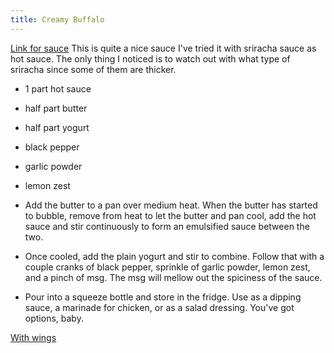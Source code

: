 ```yaml
---
title: Creamy Buffalo
---
```


[Link for sauce](https://www.ethanchlebowski.com/cooking-techniques-recipes/creamy-buffalo-sauce)
This is quite a nice sauce I've tried it with sriracha sauce as hot sauce.
The only thing I noticed is to watch out with what type of sriracha since some of them are thicker.

- 1 part hot sauce
- half part butter
- half part yogurt
- black pepper
- garlic powder
- lemon zest

- Add the butter to a pan over medium heat. When the butter has started to bubble, remove from heat to let the butter and pan cool, add the hot sauce and stir continuously to form an emulsified sauce between the two.
- Once cooled, add the plain yogurt and stir to combine. Follow that with a couple cranks of black pepper, sprinkle of garlic powder, lemon zest, and a pinch of msg. The msg will mellow out the spiciness of the sauce.
- Pour into a squeeze bottle and store in the fridge. Use as a dipping sauce, a marinade for chicken, or as a salad dressing. You've got options, baby.


[With wings](https://www.delish.com/cooking/recipe-ideas/recipes/a51133/classic-buffalo-wings-recipe/)
